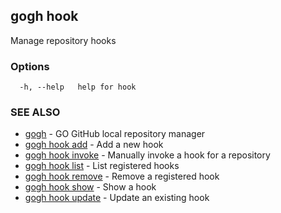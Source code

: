 ## gogh hook

Manage repository hooks

### Options

```
  -h, --help   help for hook
```

### SEE ALSO

* [gogh](gogh.md)	 - GO GitHub local repository manager
* [gogh hook add](gogh_hook_add.md)	 - Add a new hook
* [gogh hook invoke](gogh_hook_invoke.md)	 - Manually invoke a hook for a repository
* [gogh hook list](gogh_hook_list.md)	 - List registered hooks
* [gogh hook remove](gogh_hook_remove.md)	 - Remove a registered hook
* [gogh hook show](gogh_hook_show.md)	 - Show a hook
* [gogh hook update](gogh_hook_update.md)	 - Update an existing hook

